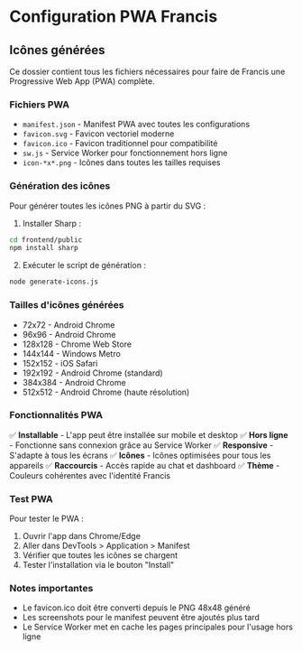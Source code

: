 # Configuration PWA Francis

## Icônes générées

Ce dossier contient tous les fichiers nécessaires pour faire de Francis une Progressive Web App (PWA) complète.

### Fichiers PWA

- `manifest.json` - Manifest PWA avec toutes les configurations
- `favicon.svg` - Favicon vectoriel moderne
- `favicon.ico` - Favicon traditionnel pour compatibilité
- `sw.js` - Service Worker pour fonctionnement hors ligne
- `icon-*x*.png` - Icônes dans toutes les tailles requises

### Génération des icônes

Pour générer toutes les icônes PNG à partir du SVG :

1. Installer Sharp :
```bash
cd frontend/public
npm install sharp
```

2. Exécuter le script de génération :
```bash
node generate-icons.js
```

### Tailles d'icônes générées

- 72x72 - Android Chrome
- 96x96 - Android Chrome
- 128x128 - Chrome Web Store
- 144x144 - Windows Metro
- 152x152 - iOS Safari
- 192x192 - Android Chrome (standard)
- 384x384 - Android Chrome
- 512x512 - Android Chrome (haute résolution)

### Fonctionnalités PWA

✅ **Installable** - L'app peut être installée sur mobile et desktop
✅ **Hors ligne** - Fonctionne sans connexion grâce au Service Worker
✅ **Responsive** - S'adapte à tous les écrans
✅ **Icônes** - Icônes optimisées pour tous les appareils
✅ **Raccourcis** - Accès rapide au chat et dashboard
✅ **Thème** - Couleurs cohérentes avec l'identité Francis

### Test PWA

Pour tester le PWA :

1. Ouvrir l'app dans Chrome/Edge
2. Aller dans DevTools > Application > Manifest
3. Vérifier que toutes les icônes se chargent
4. Tester l'installation via le bouton "Install"

### Notes importantes

- Le favicon.ico doit être converti depuis le PNG 48x48 généré
- Les screenshots pour le manifest peuvent être ajoutés plus tard
- Le Service Worker met en cache les pages principales pour l'usage hors ligne
